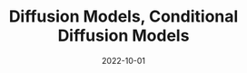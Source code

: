 ---
title: "Diffusion  Models, Conditional Diffusion Models"
collection: projects_acad
type: "Generative Models, Deep Representation Learning"
permalink: /projects/projects_acad/6_Duffusion_Models
venue: "E9-333, ADRL, IISc"
date: 2022-10-01
location: None
---